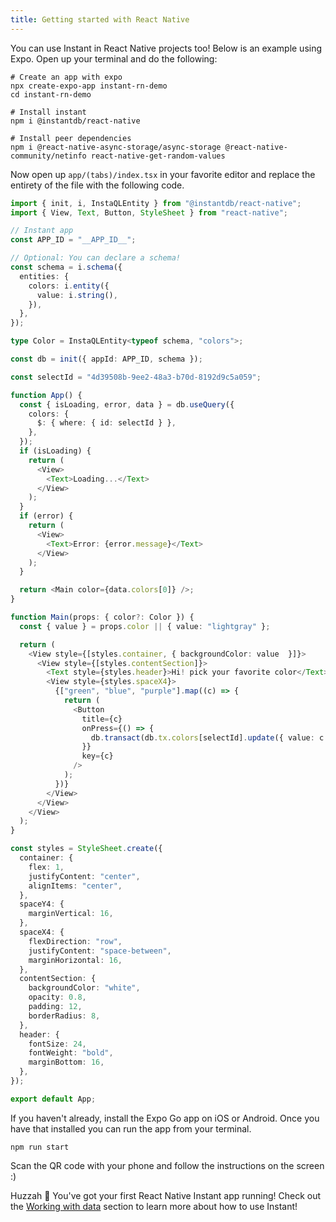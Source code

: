 ```yaml
---
title: Getting started with React Native
---
```


You can use Instant in React Native projects too! Below is an example using Expo. Open up your terminal and do the following:

```shell {% showCopy=true %}
# Create an app with expo
npx create-expo-app instant-rn-demo
cd instant-rn-demo

# Install instant
npm i @instantdb/react-native

# Install peer dependencies
npm i @react-native-async-storage/async-storage @react-native-community/netinfo react-native-get-random-values
```

Now open up `app/(tabs)/index.tsx` in your favorite editor and replace the entirety of the file with the following code.

```typescript {% showCopy=true %}
import { init, i, InstaQLEntity } from "@instantdb/react-native";
import { View, Text, Button, StyleSheet } from "react-native";

// Instant app
const APP_ID = "__APP_ID__";

// Optional: You can declare a schema!
const schema = i.schema({
  entities: {
    colors: i.entity({
      value: i.string(),
    }),
  },
});

type Color = InstaQLEntity<typeof schema, "colors">;

const db = init({ appId: APP_ID, schema });

const selectId = "4d39508b-9ee2-48a3-b70d-8192d9c5a059";

function App() {
  const { isLoading, error, data } = db.useQuery({
    colors: {
      $: { where: { id: selectId } },
    },
  });
  if (isLoading) {
    return (
      <View>
        <Text>Loading...</Text>
      </View>
    );
  }
  if (error) {
    return (
      <View>
        <Text>Error: {error.message}</Text>
      </View>
    );
  }

  return <Main color={data.colors[0]} />;
}

function Main(props: { color?: Color }) {
  const { value } = props.color || { value: "lightgray" };

  return (
    <View style={[styles.container, { backgroundColor: value  }]}>
      <View style={[styles.contentSection]}>
        <Text style={styles.header}>Hi! pick your favorite color</Text>
        <View style={styles.spaceX4}>
          {["green", "blue", "purple"].map((c) => {
            return (
              <Button
                title={c}
                onPress={() => {
                  db.transact(db.tx.colors[selectId].update({ value: c }));
                }}
                key={c}
              />
            );
          })}
        </View>
      </View>
    </View>
  );
}

const styles = StyleSheet.create({
  container: {
    flex: 1,
    justifyContent: "center",
    alignItems: "center",
  },
  spaceY4: {
    marginVertical: 16,
  },
  spaceX4: {
    flexDirection: "row",
    justifyContent: "space-between",
    marginHorizontal: 16,
  },
  contentSection: {
    backgroundColor: "white",
    opacity: 0.8,
    padding: 12,
    borderRadius: 8,
  },
  header: {
    fontSize: 24,
    fontWeight: "bold",
    marginBottom: 16,
  },
});

export default App;
```

If you haven't already, install the Expo Go app on iOS or Android. Once you have that installed you can run the app from your terminal.

```
npm run start
```

Scan the QR code with your phone and follow the instructions on the screen :)

Huzzah 🎉 You've got your first React Native Instant app running! Check out the [Working with data](/docs/init) section to learn more about how to use Instant!
